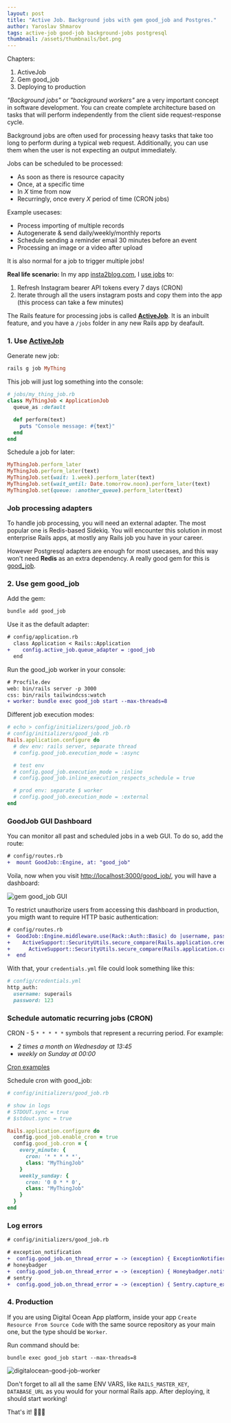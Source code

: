 ```yaml
---
layout: post
title: "Active Job. Background jobs with gem good_job and Postgres."
author: Yaroslav Shmarov
tags: active-job good-job background-jobs postgresql
thumbnail: /assets/thumbnails/bot.png
---
```


Chapters:
1. ActiveJob
2. Gem good_job
3. Deploying to production

*"Background jobs"* or *"background workers"* are a very important concept in software development.
You can create complete architecture based on tasks that will perform independently from the client side request-response cycle.

Background jobs are often used for processing heavy tasks that take too long to perform during a typical web request. Additionally, you can use them when the user is not expecting an output immediately.

Jobs can be scheduled to be processed:
- As soon as there is resource capacity
- Once, at a specific time
- In *X* time from now
- Recurringly, once every *X* period of time (CRON jobs)

Example usecases:
- Process importing of multiple records
- Autogenerate & send daily/weekly/monthly reports
- Schedule sending a reminder email 30 minutes before an event
- Processing an image or a video after upload

It is also normal for a job to trigger multiple jobs!

**Real life scenario:** In my app [insta2blog.com](https://insta2blog.com/), I [use jobs](https://github.com/yshmarov/insta2blog.com/tree/main/app/jobs) to:
1. Refresh Instagram bearer API tokens every 7 days (CRON)
2. Iterate through all the users instagram posts and copy them into the app (this process can take a few minutes)

The Rails feature for processing jobs is called [**ActiveJob**](https://guides.rubyonrails.org/active_job_basics.html). It is an inbuilt feature, and you have a `/jobs` folder in any new Rails app by deafault.

### 1. Use [ActiveJob](https://guides.rubyonrails.org/active_job_basics.html)

Generate new job:

```ruby
rails g job MyThing
```

This job will just log something into the console:

```ruby
# jobs/my_thing_job.rb
class MyThingJob < ApplicationJob
  queue_as :default

  def perform(text)
    puts "Console message: #{text}"
  end
end
```

Schedule a job for later:

```ruby
MyThingJob.perform_later
MyThingJob.perform_later(text)
MyThingJob.set(wait: 1.week).perform_later(text)
MyThingJob.set(wait_until: Date.tomorrow.noon).perform_later(text)
MyThingJob.set(queue: :another_queue).perform_later(text)
```

### Job processing adapters

To handle job processing, you will need an external adapter. The most popular one is Redis-based Sidekiq. You will encounter this solution in most enterprise Rails apps, at mostly any Rails job you have in your career.

However Postgresql adapters are enough for most usecases, and this way won't need **Redis** as an extra dependency. A really good gem for this is [good_job](https://github.com/bensheldon/good_job#readme).

### 2. Use gem good_job

Add the gem:

```ruby
bundle add good_job
```

Use it as the default adapter:

```diff
# config/application.rb
  class Application < Rails::Application
+    config.active_job.queue_adapter = :good_job
  end
```

Run the good_job worker in your console:

```diff
# Procfile.dev
web: bin/rails server -p 3000
css: bin/rails tailwindcss:watch
+ worker: bundle exec good_job start --max-threads=8
```

Different job execution modes:

```ruby
# echo > config/initializers/good_job.rb
# config/initializers/good_job.rb
Rails.application.configure do
  # dev env: rails server, separate thread
  # config.good_job.execution_mode = :async

  # test env
  # config.good_job.execution_mode = :inline
  # config.good_job.inline_execution_respects_schedule = true

  # prod env: separate $ worker
  # config.good_job.execution_mode = :external
end
```

### GoodJob GUI Dashboard

You can monitor all past and scheduled jobs in a web GUI. To do so, add the route: 

```diff
# config/routes.rb
+  mount GoodJob::Engine, at: "good_job"
```

Voila, now when you visit [http://localhost:3000/good_job/](http://localhost:3000/good_job/), you will have a dashboard:

![gem good_job GUI](/assets/images/good-job-gui.png)

To restrict unauthorize users from accessing this dashboard in production, you migth want to require HTTP basic authentication:

```diff
# config/routes.rb
+  GoodJob::Engine.middleware.use(Rack::Auth::Basic) do |username, password|
+    ActiveSupport::SecurityUtils.secure_compare(Rails.application.credentials.dig(:http_auth, :username), username) &&
+      ActiveSupport::SecurityUtils.secure_compare(Rails.application.credentials.dig(:http_auth, :password), password)
+  end
```

With that, your `credentials.yml` file could look something like this:

```ruby
# config/credentials.yml
http_auth:
  username: superails
  password: 123
```

### Schedule automatic recurring jobs (CRON)

CRON - 5 `* * * * *` symbols that represent a recurring period. For example:
* *2 times a month on Wednesday at 13:45*
* *weekly on Sunday at 00:00*

[Cron examples](https://crontab.guru/examples.html)

Schedule cron with good_job:

```ruby
# config/initializers/good_job.rb

# show in logs
# STDOUT.sync = true
# $stdout.sync = true

Rails.application.configure do
  config.good_job.enable_cron = true
  config.good_job.cron = {
    every_minute: {
      cron: '* * * * *',
      class: "MyThingJob"
    }
    weekly_sunday: {
      cron: '0 0 * * 0',
      class: "MyThingJob"
    }
  }
end
```

### Log errors

```diff
# config/initializers/good_job.rb

# exception_notification
+  config.good_job.on_thread_error = -> (exception) { ExceptionNotifier.notify_exception(exception) }
# honeybadger
+  config.good_job.on_thread_error = -> (exception) { Honeybadger.notify(exception) }
# sentry
+  config.good_job.on_thread_error = -> (exception) { Sentry.capture_exception(exception) }
```

### 4. Production

If you are using Digital Ocean App platform, inside your app `Create Resource From Source Code` with the same source repository as your main one, but the type should be `Worker`.

Run command should be:

```shell
bundle exec good_job start --max-threads=8
```

![digitalocean-good-job-worker](/assets/images/digitalocean-good-job-worker.png)

Don't forget to all all the same ENV VARS, like `RAILS_MASTER_KEY`, `DATABASE_URL` as you would for your normal Rails app. After deploying, it should start working!

That's it! 🎉🥳🍾
